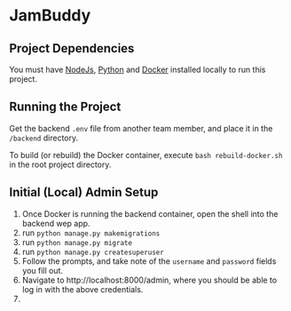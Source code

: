 # JamBuddy

## Project Dependencies

You must have [NodeJs](https://nodejs.org/en/), [Python](https://www.python.org/downloads/) and [Docker](https://www.docker.com/products/docker-desktop/) installed locally to run this project.

## Running the Project

Get the backend `.env` file from another team member, and place it in the `/backend` directory.

To build (or rebuild) the Docker container, execute `bash rebuild-docker.sh` in the root project directory.

## Initial (Local) Admin Setup

1. Once Docker is running the backend container, open the shell into the backend wep app.
2. run `python manage.py makemigrations`
3. run `python manage.py migrate`
4. run `python manage.py createsuperuser`
5. Follow the prompts, and take note of the `username` and `password` fields you fill out.
6. Navigate to http://localhost:8000/admin, where you should be able to log in with the above credentials.
7.